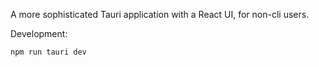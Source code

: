 A more sophisticated Tauri application with a React UI, for non-cli users.

Development:
```bash
npm run tauri dev
```
